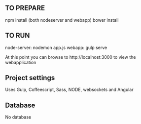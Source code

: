 ## TO PREPARE
npm install (both nodeserver and webapp)
bower install

## TO RUN
node-server: nodemon app.js
webapp: gulp serve

At this point you can browse to http://localhost:3000 to view the webapplication

## Project settings
Uses Gulp, Coffeescript, Sass, NODE, websockets and Angular

## Database
No database
